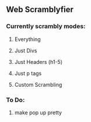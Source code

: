 
## Web Scramblyfier

### Currently scrambly modes:

1. Everything

2. Just Divs

3. Just Headers (h1-5)

4. Just p tags

5. Custom Scrambling


### To Do:
1. make pop up pretty